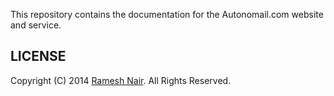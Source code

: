 This repository contains the documentation for the Autonomail.com website and service.

## LICENSE

Copyright (C) 2014 [Ramesh Nair](http://hiddentao.com). All Rights Reserved.
